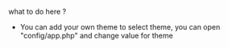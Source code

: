 what to do here ?

- You can add your own theme
  to select theme, you can open "config/app.php" and change value for theme